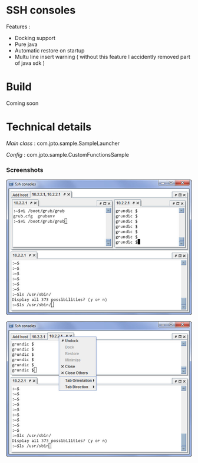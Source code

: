 SSH consoles
==============
Features :
* Docking support
* Pure java
* Automatic restore on startup
* Multu line insert warning ( without this feature I accidently removed part of java sdk )

# Build
 Coming soon
 
# Technical details 
*Main class* : 
 com.jpto.sample.SampleLauncher

*Config* : 
 com.jpto.sample.CustomFunctionsSample


### Screenshots

![3 windows](images/3-windows.jpg "3 windows")

![docking menu](images/docking-menu.jpg "docking menu")

